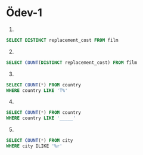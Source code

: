 # Ödev-1
1.
```sql
SELECT DISTINCT replacement_cost FROM film
```
2.
```sql 
SELECT COUNT(DISTINCT replacement_cost) FROM film
```
3.
```sql
SELECT COUNT(*) FROM country
WHERE country LIKE 'T%'

```
4.
```sql 
SELECT COUNT(*) FROM country
WHERE country LIKE '_____'
```
5.
```sql
SELECT COUNT(*) FROM city
WHERE city ILIKE '%r'

```
